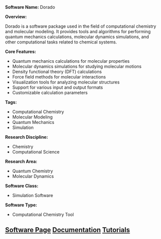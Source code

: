 **Software Name:** Dorado

**Overview:**

Dorado is a software package used in the field of computational chemistry and molecular modeling. It provides tools and algorithms for performing quantum mechanics calculations, molecular dynamics simulations, and other computational tasks related to chemical systems.

**Core Features:**
- Quantum mechanics calculations for molecular properties
- Molecular dynamics simulations for studying molecular motions
- Density functional theory (DFT) calculations
- Force field methods for molecular interactions
- Visualization tools for analyzing molecular structures
- Support for various input and output formats
- Customizable calculation parameters

**Tags:**
- Computational Chemistry
- Molecular Modeling
- Quantum Mechanics
- Simulation

**Research Discipline:**
- Chemistry
- Computational Science

**Research Area:**
- Quantum Chemistry
- Molecular Dynamics

**Software Class:**
- Simulation Software

**Software Type:**
- Computational Chemistry Tool

[Software Page](https://www.cs.huji.ac.il/project/Dorado/)
[Documentation](https://www.cs.huji.ac.il/project/Dorado/)
[Tutorials](https://www.cs.huji.ac.il/project/Dorado/)
--------------------------------------
